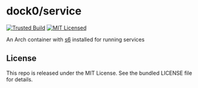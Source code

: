 dock0/service
=======

[![Trusted Build](http://img.shields.io/badge/trusted-build-green.svg)](https://registry.hub.docker.com/u/dock0/service/)
[![MIT Licensed](http://img.shields.io/badge/license-MIT-green.svg)](https://tldrlegal.com/license/mit-license)

An Arch container with [s6](http://www.skarnet.org/software/s6/) installed for running services

## License

This repo is released under the MIT License. See the bundled LICENSE file for details.

